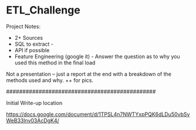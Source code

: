 # ETL_Challenge
Project Notes:
- 2+ Sources
- SQL to extract - 
- API if possible
- Feature Engineering (google it) -
Answer the question as to why you used this method in the final load

Not a presentation – just a report at the end with a breakdown of the methods used and why. ++ for pics.


##############################################

Initial Write-up location

https://docs.google.com/document/d/1TPSL4n7NWTYxpPQK6dLDu50vbSyWeB33lnv03AcDgK4/
